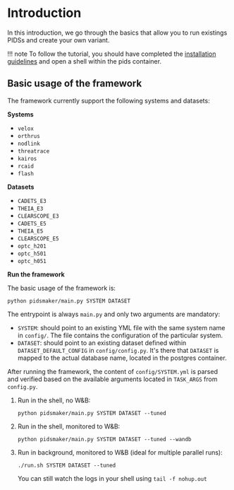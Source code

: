 # Introduction

In this introduction, we go through the basics that allow you to run existings PIDSs and create your own variant.

!!! note
    To follow the tutorial, you should have completed the [installation guidelines](./ten-minute-install.md) and open a shell within the pids container.

## Basic usage of the framework

The framework currently support the following systems and datasets:

**Systems**

- `velox`
- `orthrus`
- `nodlink`
- `threatrace`
- `kairos`
- `rcaid`
- `flash`

**Datasets**

- `CADETS_E3`
- `THEIA_E3`
- `CLEARSCOPE_E3`
- `CADETS_E5`
- `THEIA_E5`
- `CLEARSCOPE_E5`
- `optc_h201`
- `optc_h501`
- `optc_h051`

**Run the framework**

The basic usage of the framework is:

```shell
python pidsmaker/main.py SYSTEM DATASET
```

The entrypoint is always `main.py` and only two arguments are mandatory:

- `SYSTEM`: should point to an existing YML file with the same system name in `config/`. The file contains the configuration of the particular system.
- `DATASET`: should point to an existing dataset defined within `DATASET_DEFAULT_CONFIG` in `config/config.py`. It's there that `DATASET` is mapped to the actual database name, located in the postgres container.

After running the framework, the content of `config/SYSTEM.yml` is parsed and verified based on the available arguments located in `TASK_ARGS` from `config.py`.

1. Run in the shell, no W&B:
    ```shell
    python pidsmaker/main.py SYSTEM DATASET --tuned
    ```

2. Run in the shell, monitored to W&B:
    ```shell
    python pidsmaker/main.py SYSTEM DATASET --tuned --wandb
    ```

3. Run in background, monitored to W&B (ideal for multiple parallel runs):
    ```shell
    ./run.sh SYSTEM DATASET --tuned
    ```
    You can still watch the logs in your shell using `tail -f nohup.out`

